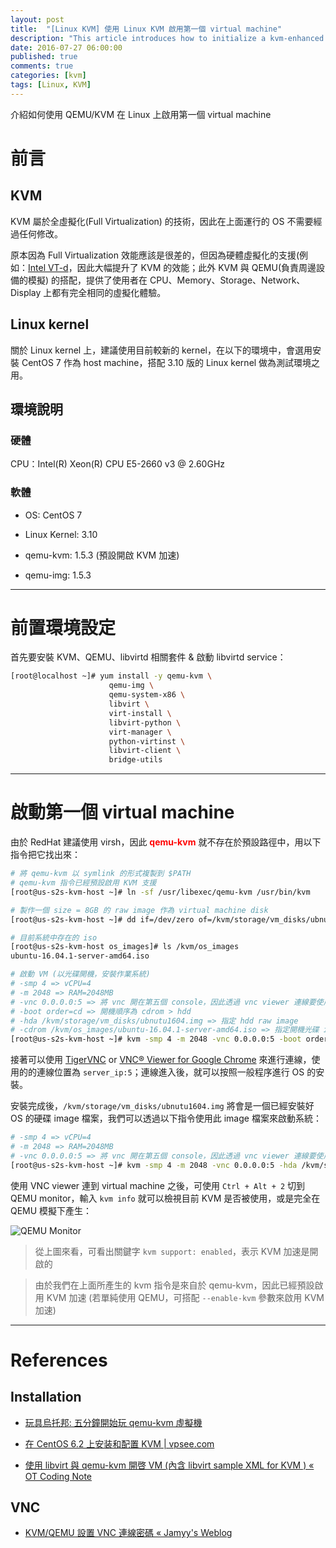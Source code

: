 ```yaml
---
layout: post
title:  "[Linux KVM] 使用 Linux KVM 啟用第一個 virtual machine"
description: "This article introduces how to initialize a kvm-enhanced virtual machine by usung QEMU/KVM"
date: 2016-07-27 06:00:00
published: true
comments: true
categories: [kvm]
tags: [Linux, KVM]
---
```


介紹如何使用 QEMU/KVM 在 Linux 上啟用第一個 virtual machine

前言
====

## KVM

KVM 屬於全虛擬化(Full Virtualization) 的技術，因此在上面運行的 OS 不需要經過任何修改。

原本因為 Full Virtualization 效能應該是很差的，但因為硬體虛擬化的支援(例如：[Intel VT-d](http://stenlyho.blogspot.tw/2009/01/vt-xvt-d-intel.html)，因此大幅提升了 KVM 的效能；此外 KVM 與 QEMU(負責周邊設備的模擬) 的搭配，提供了使用者在 CPU、Memory、Storage、Network、Display 上都有完全相同的虛擬化體驗。

## Linux kernel

關於 Linux kernel 上，建議使用目前較新的 kernel，在以下的環境中，會選用安裝 CentOS 7 作為 host machine，搭配 3.10 版的 Linux kernel 做為測試環境之用。

## 環境說明

### 硬體

CPU：Intel(R) Xeon(R) CPU E5-2660 v3 @ 2.60GHz

### 軟體

- OS: CentOS 7

- Linux Kernel: 3.10

- qemu-kvm: 1.5.3 (預設開啟 KVM 加速)

- qemu-img: 1.5.3

---------------------------------------------------------------------

前置環境設定
===========

首先要安裝 KVM、QEMU、libvirtd 相關套件 & 啟動 libvirtd service：

```bash
[root@localhost ~]# yum install -y qemu-kvm \
                      qemu-img \
                      qemu-system-x86 \
                      libvirt \
                      virt-install \
                      libvirt-python \
                      virt-manager \
                      python-virtinst \
                      libvirt-client \
                      bridge-utils
```

---------------------------------------------------------------------

啟動第一個 virtual machine
=========================

由於 RedHat 建議使用 virsh，因此 **<font color='red'>qemu-kvm</font>** 就不存在於預設路徑中，用以下指令把它找出來：

```bash
# 將 qemu-kvm 以 symlink 的形式複製到 $PATH
# qemu-kvm 指令已經預設啟用 KVM 支援
[root@us-s2s-kvm-host ~]# ln -sf /usr/libexec/qemu-kvm /usr/bin/kvm

# 製作一個 size = 8GB 的 raw image 作為 virtual machine disk
[root@us-s2s-kvm-host ~]# dd if=/dev/zero of=/kvm/storage/vm_disks/ubnutu1604.img bs=1M count=8192

# 目前系統中存在的 iso
[root@us-s2s-kvm-host os_images]# ls /kvm/os_images
ubuntu-16.04.1-server-amd64.iso

# 啟動 VM (以光碟開機，安裝作業系統)
# -smp 4 => vCPU=4
# -m 2048 => RAM=2048MB
# -vnc 0.0.0.0:5 => 將 vnc 開在第五個 console，因此透過 vnc viewer 連線要使用 "ip:5" 來進行連線
# -boot order=cd => 開機順序為 cdrom > hdd
# -hda /kvm/storage/vm_disks/ubnutu1604.img => 指定 hdd raw image
# -cdrom /kvm/os_images/ubuntu-16.04.1-server-amd64.iso => 指定開機光碟 iso
[root@us-s2s-kvm-host ~]# kvm -smp 4 -m 2048 -vnc 0.0.0.0:5 -boot order=cd -hda /kvm/storage/vm_disks/ubnutu1604.img -cdrom /kvm/os_images/ubuntu-16.04.1-server-amd64.iso
```

接著可以使用 [TigerVNC](http://tigervnc.org/) or [VNC® Viewer for Google Chrome](https://chrome.google.com/webstore/detail/vnc%C2%AE-viewer-for-google-ch/iabmpiboiopbgfabjmgeedhcmjenhbla) 來進行連線，使用的的連線位置為 `server_ip:5`；連線進入後，就可以按照一般程序進行 OS 的安裝。

安裝完成後，`/kvm/storage/vm_disks/ubnutu1604.img` 將會是一個已經安裝好 OS 的硬碟 image 檔案，我們可以透過以下指令使用此 image 檔案來啟動系統：

```bash
# -smp 4 => vCPU=4
# -m 2048 => RAM=2048MB
# -vnc 0.0.0.0:5 => 將 vnc 開在第五個 console，因此透過 vnc viewer 連線要使用 "ip:5" 來進行連線
[root@us-s2s-kvm-host ~]# kvm -smp 4 -m 2048 -vnc 0.0.0.0:5 -hda /kvm/storage/vm_disks/ubnutu1604.img
```


使用 VNC viewer 連到 virtual machine 之後，可使用 `Ctrl + Alt + 2` 切到 QEMU monitor，輸入 `kvm info` 就可以檢視目前 KVM 是否被使用，或是完全在 QEMU 模擬下產生：

![QEMU Monitor](https://lh3.googleusercontent.com/Or8AH3hxAJbdXsIMADxmVkvUKlFYe_-DwTpSuw878fpP3bDAqyLv_ql_7W_HIrLYGHqc1hha7aecKMM6lytj2Wkv-NEyoXsZPuHE5RKa9mp_6apKEoPn7h-tp2DSjLcHaj72ByMefPKXRFKFYCLmYdbhsax0Ro8A-UCjSweOuB03zEL44VM7YbkxNE85vTmFv-JMUUERlX3CAdDotSWpvzl-ztgHzoU2E0iqwgLawhHAhn1JOX19Mn0ib3J0vxqZyLI6CNqaXEIc-7v5QNhAmAysEdWd3AMVKqkPVI41v8FDiUam2G_MDUkWOsAW4aQjnwrAbiw3-Ljpi72gjsM_iJWnsLF5nCuREGQxWC_LOrhRo7-AKLgU_XmzJuobqLRi6LoMzy_BKva5jI7nSgmgAfXDDTWpsXyGoKSgexpg_J7SRuLVZR1iZZ8HCZ9FZpre9qNIdr6xsvnH1NoUobJ73IKMbKn4YmGD0Z9Odi51bpWSh9eV1kOyCMFnF7Q5KZoPk-9lZwChK0gVUj6eObbJDKhlrFTpSvO7vYGJOmIBtfgCfKB9tAZ1-fpDSWxv8tGP38OQmKirl5oh0ozkGGQ-Z9QAr0mC31U=w642-h143-no)

> 從上圖來看，可看出關鍵字 `kvm support: enabled`，表示 KVM 加速是開啟的

> 由於我們在上面所產生的 kvm 指令是來自於 qemu-kvm，因此已經預設啟用 KVM 加速 (若單純使用 QEMU，可搭配 `--enable-kvm` 參數來啟用 KVM 加速)

---------------------------------------------------------------------

References
==========

## Installation

- [玩具烏托邦: 五分鐘開始玩 qemu-kvm 虛擬機](http://newtoypia.blogspot.tw/2015/02/qemu-kvm.html)

- [在 CentOS 6.2 上安装和配置 KVM | vpsee.com](http://www.vpsee.com/2012/04/install-kvm-on-centos-6-2/)

- [使用 libvirt 與 qemu-kvm 開啓 VM (內含 libvirt sample XML for KVM ) « OT Coding Note](http://ot-note.logdown.com/posts/64644/launch-a-vm-with-qemu-kvm)


## VNC

- [KVM/QEMU 設置 VNC 連線密碼 « Jamyy's Weblog](http://jamyy.us.to/blog/2011/10/3365.html)
